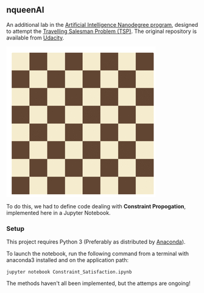 ## nqueenAI

An additional lab in the [Artificial Intelligence Nanodegree program](https://classroom.udacity.com/nanodegrees/nd889/syllabus), designed to attempt the [Travelling Salesman Problem (TSP)](https://en.wikipedia.org/wiki/Eight_queens_puzzle). The original repository is available from [Udacity](https://github.com/udacity/AIND-Constraint_Satisfaction).

![](EightQueens.gif)

To do this, we had to define code dealing with **Constraint Propogation**, implemented here in a Jupyter Notebook. 

### Setup

This project requires Python 3 (Preferably as distributed by [Anaconda](https://www.continuum.io/downloads)).

To launch the notebook, run the following command from a terminal with anaconda3 installed and on the application path:

    jupyter notebook Constraint_Satisfaction.ipynb

The methods haven't all been implemented, but the attemps are ongoing!